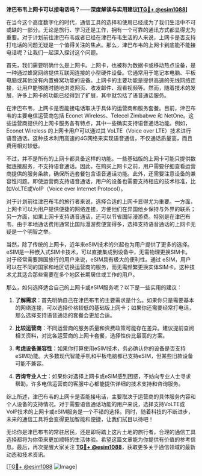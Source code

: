 **津巴布韦上网卡可以接电话吗？——深度解读与实用建议[[TG💪+ @esim1088](https://t.me/s/esim1088)]**

在当今这个高度数字化的时代，通信工具的选择和使用已经成为了我们生活中不可或缺的一部分。无论是旅行、学习还是工作，拥有一个可靠的通讯方式都显得尤为重要。对于计划前往津巴布韦或者已经在津巴布韦生活的人来说，上网卡是否支持打电话的问题无疑是一个值得关注的焦点。那么，津巴布韦的上网卡到底能不能接电话呢？让我们一起深入探讨这个问题。

首先，我们需要明确什么是上网卡。上网卡，也被称为数据卡或移动热点设备，是一种通过蜂窝网络提供互联网连接的小型硬件设备。它通常用于笔记本电脑、平板电脑或其他没有内置蜂窝功能的设备。上网卡的主要功能是提供高速的无线网络连接，让用户能够随时随地浏览网页、收发邮件、观看视频等。然而，随着技术的发展，许多上网卡的功能已经得到了扩展，其中就包括了语音通话服务。

在津巴布韦，上网卡是否能接电话取决于具体的运营商和服务套餐。目前，津巴布韦的主要电信运营商包括 Econet Wireless、Telecel Zimbabwe 和 NetOne。这些运营商提供的上网卡服务各有特点，其中一些确实支持语音通话功能。例如，Econet Wireless 的上网卡用户可以通过其 VoLTE（Voice over LTE）技术进行语音通话。这种技术利用高速的4G网络来实现语音通信，不仅通话质量高，而且费用相对较低。

不过，并不是所有的上网卡都具备这样的功能。一些基础版的上网卡可能只提供数据连接服务，不支持语音通话。因此，在购买上网卡之前，用户需要仔细查看运营商提供的服务条款，确保所选套餐包含语音通话功能。此外，还需要注意设备的兼容性问题。即使运营商支持语音通话，用户的设备也需要支持相应的技术标准，比如VoLTE或VoIP（Voice over Internet Protocol）。

对于计划前往津巴布韦的旅行者来说，选择合适的上网卡显得尤为重要。一方面，上网卡可以为用户提供便捷的网络连接，方便他们在异国他乡保持与外界的联系；另一方面，如果上网卡支持语音通话，还可以节省国际漫游费。特别是在津巴布韦，由于本地通话费用通常比国际漫游费便宜得多，选择支持语音通话的上网卡无疑是一个明智之举。

当然，除了传统的上网卡，近年来eSIM技术的兴起也为用户提供了更多的选择。eSIM是一种嵌入式SIM卡技术，可以直接集成到设备中，无需物理更换SIM卡。对于经常需要跨国旅行的用户来说，eSIM具有极大的便利性。通过 eSIM，用户可以在不同的国家和地区切换运营商的服务，而无需频繁更换实体SIM卡。这种技术尤其适合那些需要在多个地区长期居住或工作的用户。

那么，如何选择适合自己的上网卡或eSIM服务呢？以下是一些实用的建议：

1. **了解需求**：首先明确自己在津巴布韦的主要需求是什么。如果你只是需要基本的网络连接，可以选择价格较低的基础版上网卡；如果你还需要经常打电话，那么选择支持语音通话的套餐会更加合适。

2. **比较运营商**：不同运营商的服务质量和资费政策可能存在差异。建议提前查阅相关资料，对比各运营商的上网卡套餐，选择性价比最高的方案。

3. **考虑设备兼容性**：如果你打算使用eSIM技术，务必确认你的设备是否支持eSIM功能。大多数现代智能手机和平板电脑都已支持eSIM，但某些旧款设备可能不兼容。

4. **咨询专业人士**：如果你对选择上网卡或eSIM感到困惑，不妨向专业人士寻求帮助。许多电信运营商的客服中心都能提供详细的技术支持和咨询服务。

综上所述，津巴布韦的上网卡是否能接电话，主要取决于运营商的具体服务内容和个人设备的支持情况。对于需要语音通话功能的用户来说，选择支持VoLTE或VoIP技术的上网卡或eSIM服务是一个不错的选择。同时，随着科技的不断进步，未来的通信工具将会变得更加智能和便捷，让我们拭目以待吧！

无论你是津巴布韦的常驻居民，还是即将踏上这片土地的旅行者，合理的通信工具选择都将为你带来更加顺畅的生活体验。希望这篇文章能为你提供有价值的参考信息。最后，再次提醒大家关注 **[TG💪+ @esim1088](https://t.me/s/esim1088)**，获取更多关于通信领域的最新动态和技术资讯。

[[TG💪+ @esim1088](https://t.me/s/esim1088) ![Image](https://i.postimg.cc/4NQfJmqS/Snipaste-2025-05-13-00-14-12.png)]
